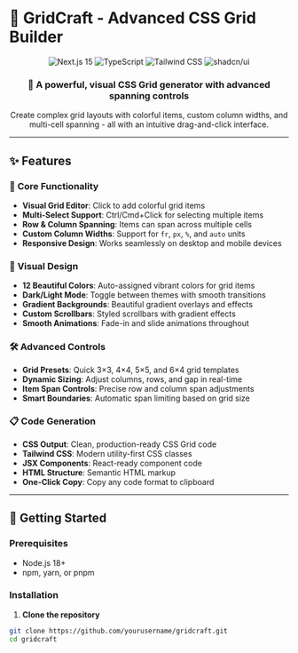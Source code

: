 ﻿# 🎨 GridCraft - Advanced CSS Grid Builder

<div align="center">
<img src="https://img.shields.io/badge/Next.js-15-black?style=for-the-badge&logo=next.js" alt="Next.js 15" />
<img src="https://img.shields.io/badge/TypeScript-5-blue?style=for-the-badge&logo=typescript" alt="TypeScript" />
<img src="https://img.shields.io/badge/Tailwind-CSS-38B2AC?style=for-the-badge&logo=tailwind-css" alt="Tailwind CSS" />
<img src="https://img.shields.io/badge/shadcn/ui-Components-000000?style=for-the-badge" alt="shadcn/ui" />
</div>

<div align="center">
<h3>🚀 A powerful, visual CSS Grid generator with advanced spanning controls</h3>
<p>Create complex grid layouts with colorful items, custom column widths, and multi-cell spanning - all with an intuitive drag-and-click interface.</p>
</div>

---

## ✨ Features

### 🎯 **Core Functionality**
- **Visual Grid Editor**: Click to add colorful grid items
- **Multi-Select Support**: Ctrl/Cmd+Click for selecting multiple items
- **Row & Column Spanning**: Items can span across multiple cells
- **Custom Column Widths**: Support for `fr`, `px`, `%`, and `auto` units
- **Responsive Design**: Works seamlessly on desktop and mobile devices

### 🎨 **Visual Design**
- **12 Beautiful Colors**: Auto-assigned vibrant colors for grid items
- **Dark/Light Mode**: Toggle between themes with smooth transitions
- **Gradient Backgrounds**: Beautiful gradient overlays and effects
- **Custom Scrollbars**: Styled scrollbars with gradient effects
- **Smooth Animations**: Fade-in and slide animations throughout

### 🛠️ **Advanced Controls**
- **Grid Presets**: Quick 3×3, 4×4, 5×5, and 6×4 grid templates
- **Dynamic Sizing**: Adjust columns, rows, and gap in real-time
- **Item Span Controls**: Precise row and column span adjustments
- **Smart Boundaries**: Automatic span limiting based on grid size

### 📋 **Code Generation**
- **CSS Output**: Clean, production-ready CSS Grid code
- **Tailwind CSS**: Modern utility-first CSS classes
- **JSX Components**: React-ready component code
- **HTML Structure**: Semantic HTML markup
- **One-Click Copy**: Copy any code format to clipboard

---

## 🚀 Getting Started

### Prerequisites
- Node.js 18+
- npm, yarn, or pnpm

### Installation

1. **Clone the repository**
```bash
git clone https://github.com/yourusername/gridcraft.git
cd gridcraft
